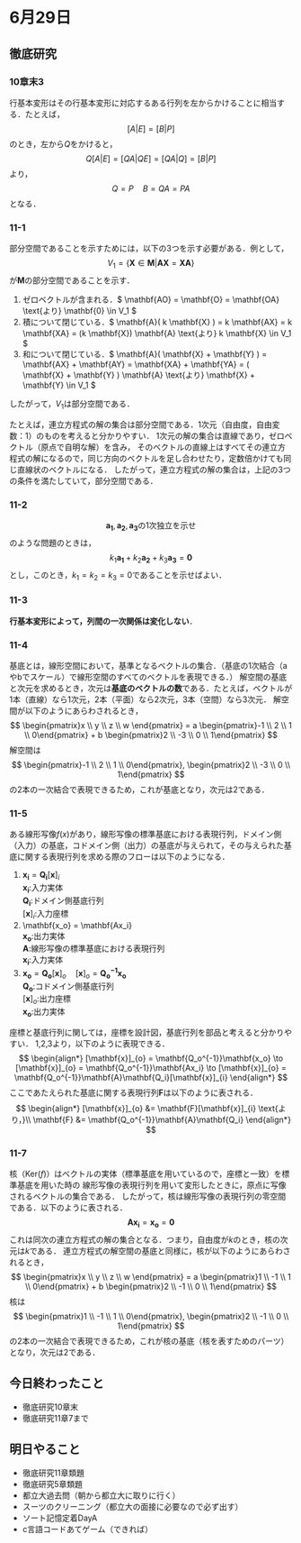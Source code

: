 # 6月29日
## 徹底研究
### 10章末3
行基本変形はその行基本変形に対応するある行列を左からかけることに相当する．たとえば，
$$
[A | E] = [B | P]
$$
のとき，左から$Q$をかけると，
$$
Q[A | E] = [Q A | Q E] = [Q A | Q] = [B | P]
$$
より，
$$
Q = P \quad B = Q A = P A
$$
となる．
### 11-1
部分空間であることを示すためには，以下の3つを示す必要がある．例として，
$$
V_1 = \{ \mathbf{X} \in \mathbf{M} | \mathbf{AX} = \mathbf{XA} \}
$$
が$\mathbf{M}$の部分空間であることを示す．
1. ゼロベクトルが含まれる．$ \mathbf{AO} = \mathbf{O} = \mathbf{OA} \text{より} \mathbf{0} \in V_1 $
2. 積について閉じている．$ \mathbf{A}( k \mathbf{X} ) = k \mathbf{AX} = k \mathbf{XA} = (k \mathbf{X}) \mathbf{A} \text{より} k \mathbf{X} \in V_1 $
3. 和について閉じている．$ \mathbf{A}( \mathbf{X} + \mathbf{Y} ) = \mathbf{AX} + \mathbf{AY} = \mathbf{XA} + \mathbf{YA} = ( \mathbf{X} + \mathbf{Y} ) \mathbf{A} \text{より} \mathbf{X} + \mathbf{Y} \in V_1 $ 


したがって，$V_1$は部分空間である．

たとえば，連立方程式の解の集合は部分空間である．1次元（自由度，自由変数：1）のものを考えると分かりやすい．
1次元の解の集合は直線であり，ゼロベクトル（原点で自明な解）を含み，
そのベクトルの直線上はすべてその連立方程式の解になるので，同じ方向のベクトルを足し合わせたり，定数倍かけても同じ直線状のベクトルになる．
したがって，連立方程式の解の集合は，上記の3つの条件を満たしていて，部分空間である．

### 11-2
$$
\mathbf{a_1}, \mathbf{a_2}, \mathbf{a_3} \text{の1次独立を示せ}
$$
のような問題のときは，
$$
k_1 \mathbf{a_1} + k_2 \mathbf{a_2} + k_3 \mathbf{a_3} = \mathbf{0}
$$
とし，このとき，$k_1 = k_2 = k_3 = 0$であることを示せばよい．

### 11-3
**行基本変形によって，列間の一次関係は変化しない**．

### 11-4
基底とは，線形空間において，基準となるベクトルの集合．（基底の1次結合（aやbでスケール）で線形空間のすべてのベクトルを表現できる．）
解空間の基底と次元を求めるとき，次元は**基底のベクトルの数**である．たとえば，ベクトルが1本（直線）なら1次元，2本（平面）なら2次元，3本（空間）なら3次元．
解空間が以下のようにあらわされるとき，
$$
\begin{pmatrix}x \\ y \\ z \\ w \end{pmatrix} = a \begin{pmatrix}-1 \\ 2 \\ 1 \\ 0\end{pmatrix} + b \begin{pmatrix}2 \\ -3 \\ 0 \\ 1\end{pmatrix}
$$
解空間は
$$
\begin{pmatrix}-1 \\ 2 \\ 1 \\ 0\end{pmatrix}, \begin{pmatrix}2 \\ -3 \\ 0 \\ 1\end{pmatrix}
$$
の2本の一次結合で表現できるため，これが基底となり，次元は2である．

### 11-5
ある線形写像$f(x)$があり，線形写像の標準基底における表現行列，ドメイン側（入力）の基底，コドメイン側（出力）の基底が与えられて，その与えられた基底に関する表現行列を求める際のフローは以下のようになる．
1. $\mathbf{x_i} = \mathbf{Q_i}[\mathbf{x}]_{i}$\
$\mathbf{x_i}$:入力実体\
$\mathbf{Q_i}$:ドメイン側基底行列\
$[\mathbf{x}]_{i}$:入力座標
2. \mathbf{x_o} = \mathbf{Ax_i}\
$\mathbf{x_o}$:出力実体\
$\mathbf{A}$:線形写像の標準基底における表現行列\
$\mathbf{x_i}$:入力実体
3. $\mathbf{x_o} = \mathbf{Q_o}[\mathbf{x}]_{o} \quad [\mathbf{x}]_{o} = \mathbf{Q_o^{-1}}\mathbf{x_o}$\
$\mathbf{Q_o}$:コドメイン側基底行列\
$[\mathbf{x}]_{o}$:出力座標\
$\mathbf{x_o}$:出力実体

座標と基底行列に関しては，座標を設計図，基底行列を部品と考えると分かりやすい．
1,2,3より，以下のように表現できる．
$$
\begin{align*}
    [\mathbf{x}]_{o} = \mathbf{Q_o^{-1}}\mathbf{x_o} \to [\mathbf{x}]_{o} = \mathbf{Q_o^{-1}}\mathbf{Ax_i}
    \to [\mathbf{x}]_{o} = \mathbf{Q_o^{-1}}\mathbf{A}\mathbf{Q_i}[\mathbf{x}]_{i}
\end{align*}
$$
ここであたえられた基底に関する表現行列$\mathbf{F}$は以下のように表される．
$$
\begin{align*}
    [\mathbf{x}]_{o} &= \mathbf{F}[\mathbf{x}]_{i} \text{より，}\\
    \mathbf{F} &= \mathbf{Q_o^{-1}}\mathbf{A}\mathbf{Q_i}
\end{align*}
$$

### 11-7
核（$\text{Ker}(f)$）はベクトルの実体（標準基底を用いているので，座標と一致）を標準基底を用いた時の
線形写像の表現行列を用いて変形したときに，原点に写像されるベクトルの集合である．
したがって，核は線形写像の表現行列の零空間である．以下のように表される．
$$
\mathbf{Ax_i} = \mathbf{x_o} = \mathbf{0}
$$
これは同次の連立方程式の解の集合となる．つまり，自由度が$k$のとき，核の次元は$k$である．
連立方程式の解空間の基底と同様に，核が以下のようにあらわされるとき，
$$
\begin{pmatrix}x \\ y \\ z \\ w \end{pmatrix} = a \begin{pmatrix}1 \\ -1 \\ 1 \\ 0\end{pmatrix} + b \begin{pmatrix}2 \\ -1 \\ 0 \\ 1\end{pmatrix}
$$
核は
$$
\begin{pmatrix}1 \\ -1 \\ 1 \\ 0\end{pmatrix}, \begin{pmatrix}2 \\ -1 \\ 0 \\ 1\end{pmatrix}
$$
の2本の一次結合で表現できるため，これが核の基底（核を表すためのパーツ）となり，次元は2である．

## 今日終わったこと
- 徹底研究10章末
- 徹底研究11章7まで

## 明日やること
- 徹底研究11章類題
- 徹底研究5章類題
- 都立大過去問（朝から都立大に取りに行く）
- スーツのクリーニング（都立大の面接に必要なので必ず出す）
- ソート記憶定着DayA
- c言語コードあてゲーム（できれば）